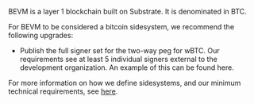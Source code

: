 BEVM is a layer 1 blockchain built on Substrate. It is denominated in BTC.

For BEVM to be considered a bitcoin sidesystem, we recommend the following upgrades:

- Publish the full signer set for the two-way peg for wBTC. Our requirements see at least 5 individual signers external to the development organization. An example of this can be found here. 

For more information on how we define sidesystems, and our minimum technical requirements, see [here](https://www.lxresearch.co/starting-to-define-layers-a-year-later/).